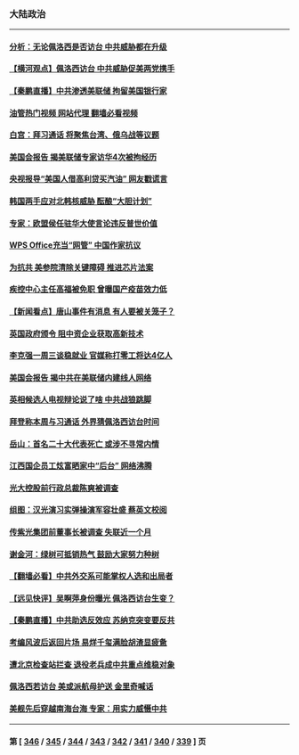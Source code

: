 ### 大陆政治
---
#### [分析：无论佩洛西是否访台 中共威胁都在升级](../../pages/ncid277/n13789534.md?07270845) 
#### [【横河观点】佩洛西访台 中共威胁促美两党携手](../../pages/ncid277/n13789610.md?07270845) 
#### [【秦鹏直播】中共渗透美联储 拘留美国银行家](../../pages/ncid277/n13789607.md?07270845) 
#### [油管热门视频 网站代理 翻墙必看视频](http://209.222.30.114:81/youtube.html?07270845)
#### [白宫：拜习通话 将聚焦台湾、俄乌战等议题](../../pages/ncid277/n13789569.md?07270845) 
#### [美国会报告 揭美联储专家访华4次被拘经历](../../pages/ncid277/n13789570.md?07270845) 
#### [央视报导“美国人借高利贷买汽油” 网友戳谎言](../../pages/ncid277/n13789551.md?07270845) 
#### [韩国两手应对北韩核威胁 酝酿“大胆计划”](../../pages/ncid277/n13789562.md?07270845) 
#### [专家：欧盟侯任驻华大使言论违反普世价值](../../pages/ncid277/n13789381.md?07270845) 
#### [WPS Office充当“网管” 中国作家抗议](../../pages/ncid277/n13789558.md?07270845) 
#### [为抗共 美参院清除关键障碍 推进芯片法案](../../pages/ncid277/n13789542.md?07270845) 
#### [疾控中心主任高福被免职 曾曝国产疫苗效力低](../../pages/ncid277/n13789506.md?07270845) 
#### [【新闻看点】唐山事件有消息 有人要被关笼子？](../../pages/ncid277/n13788937.md?07270845) 
#### [英国政府颁令 阻中资企业获取高新技术](../../pages/ncid277/n13789529.md?07270845) 
#### [李克强一周三谈稳就业 官媒称打零工将达4亿人](../../pages/ncid277/n13788931.md?07270845) 
#### [美国会报告 揭中共在美联储内建线人网络](../../pages/ncid277/n13789469.md?07270845) 
#### [英相候选人电视辩论说了啥 中共战狼跳脚](../../pages/ncid277/n13789383.md?07270845) 
#### [拜登称本周与习通话 外界猜佩洛西访台时间](../../pages/ncid277/n13789326.md?07270845) 
#### [岳山：首名二十大代表死亡 或涉不寻常内情](../../pages/ncid277/n13789290.md?07270845) 
#### [江西国企员工炫富晒家中“后台” 网络沸腾](../../pages/ncid277/n13789277.md?07270845) 
#### [光大控股前行政总裁陈爽被调查](../../pages/ncid277/n13789287.md?07270845) 
#### [组图：汉光演习实弹操演军容壮盛 蔡英文校阅](../../pages/ncid277/n13789151.md?07270845) 
#### [传紫光集团前董事长被调查 失联近一个月](../../pages/ncid277/n13789182.md?07270845) 
#### [谢金河：绿树可抵销热气 鼓励大家努力种树](../../pages/ncid277/n13789080.md?07270845) 
#### [【翻墙必看】中共外交系可能掌权人选和出局者](../../pages/ncid277/n13789018.md?07270845) 
#### [【远见快评】吴啊萍身份曝光 佩洛西访台生变？](../../pages/ncid277/n13788954.md?07270845) 
#### [【秦鹏直播】中共助选反效应 苏纳克突变要反共](../../pages/ncid277/n13788943.md?07270845) 
#### [考编风波后返回片场 易烊千玺满脸胡渣显疲惫](../../pages/ncid277/n13788895.md?07270845) 
#### [遭北京检查站拦查 退役老兵成中共重点维稳对象](../../pages/ncid277/n13788855.md?07270845) 
#### [佩洛西若访台 美或派航母护送 金里奇喊话](../../pages/ncid277/n13788861.md?07270845) 
#### [美舰先后穿越南海台海 专家：用实力威慑中共](../../pages/ncid277/n13788800.md?07270845) 

---
#### 第 [ [346](./346.md?07270845) / [345](./345.md?07270845) / [344](./344.md?07270845) / [343](./343.md?07270845) / [342](./342.md?07270845) / [341](./341.md?07270845) / [340](./340.md?07270845) / [339](./339.md?07270845) ] 页
